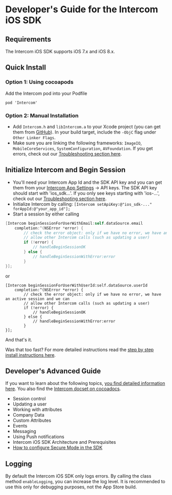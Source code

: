 # Developer's Guide for the Intercom iOS SDK

## Requirements
The Intercom iOS SDK supports iOS 7.x and iOS 8.x.

## Quick Install
### Option 1: Using cocoapods
Add the Intercom pod into your Podfile
```
pod 'Intercom'
```

### Option 2: Manual Installation 
- Add `Intercom.h` and `libIntercom.a` to your Xcode project (you can get them from [GitHub](https://github.com/intercom/intercom-ios/tree/master/Intercom)). In your build target, include the `-ObjC` flag under `Other Linker Flags`. 
- Make sure you are linking the following frameworks: `ImageIO`, `MobileCoreServices`, `SystemConfiguration`, `AVFoundation`. If you get errors, check out our [Troubleshooting section here](http://docs.intercom.io/Install-on-your-mobile-product/install-the-intercom-ios-sdk#-troubleshooting-installation).

## Initialize Intercom and Begin Session
- You'll need your Intercom App Id and the SDK API key and you can get them from your [Intercom App Settings](https://app.intercom.io/) -> API keys.  The SDK API key should start with 'ios_sdk...'. If you only see keys starting with 'ios-...', check out our [Troubleshooting section here](http://docs.intercom.io/Install-on-your-mobile-product/install-the-intercom-ios-sdk#-troubleshooting-installation).
- Initialize Intercom by calling:
`[Intercom setApiKey:@"ios_sdk-..." forAppId:@"your_app_id"];`
- Start a session by either calling
```objective-c
[Intercom beginSessionForUserWithEmail:self.dataSource.email
    completion:^(NSError *error) {
        // check the error object: only if we have no error, we have an active session and we can
        // allow other Intercom calls (such as updating a user)
        if (!error) {
            // handleBeginSessionOK
        } else {
            // handleBeginSessionWithError:error
        }
}];
```
or
```objc
[Intercom beginSessionForUserWithUserId:self.dataSource.userId
    completion:^(NSError *error) {
        // check the error object: only if we have no error, we have an active session and we can
        // allow other Intercom calls (such as updating a user)
        if (!error) {
            // handleBeginSessionOK
        } else {
            // handleBeginSessionWithError:error
        }
}];
```
And that's it. 

Was that too fast? For more detailed instructions read the [step by step install instructions here](http://docs.intercom.io/Install-on-your-mobile-product/install-the-intercom-ios-sdk).

## Developer's Advanced Guide
If you want to learn about the following topics, [you find detailed information here](http://docs.intercom.io/Install-on-your-mobile-product/configure-ios-sdk). You also find the [Intercom docset on cocoadocs](http://cocoadocs.org/docsets/Intercom).
- Session control
- Updating a user
- Working with attributes
- Company Data
- Custom Attributes
- Events
- Messaging
- Using Push notifications
- Intercom iOS SDK Architecture and Prerequisites
- [How to configure Secure Mode in the SDK](http://docs.intercom.io/Install-on-your-mobile-product/secure-mode-ios-sdk)

## Logging
By default the Intercom iOS SDK only logs errors. By calling the class method `enableLogging`, you can increase the log level. It is recommended to use this only for debugging purposes, not the App Store build.
